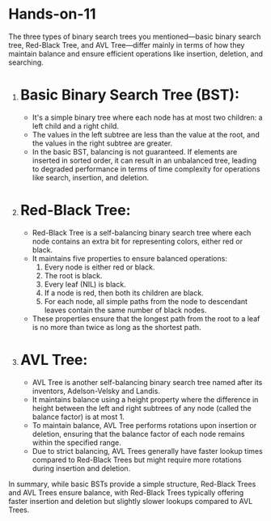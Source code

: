 # Hands-on-11

The three types of binary search trees you mentioned—basic binary search tree, Red-Black Tree, and AVL Tree—differ mainly in terms of how they maintain balance and ensure efficient operations like insertion, deletion, and searching.

1. # Basic Binary Search Tree (BST):
   - It's a simple binary tree where each node has at most two children: a left child and a right child.
   - The values in the left subtree are less than the value at the root, and the values in the right subtree are greater.
   - In the basic BST, balancing is not guaranteed. If elements are inserted in sorted order, it can result in an unbalanced tree, leading to degraded performance in terms of time complexity for operations like search, insertion, and deletion.

2. # Red-Black Tree:
   - Red-Black Tree is a self-balancing binary search tree where each node contains an extra bit for representing colors, either red or black.
   - It maintains five properties to ensure balanced operations:
     1. Every node is either red or black.
     2. The root is black.
     3. Every leaf (NIL) is black.
     4. If a node is red, then both its children are black.
     5. For each node, all simple paths from the node to descendant leaves contain the same number of black nodes.
   - These properties ensure that the longest path from the root to a leaf is no more than twice as long as the shortest path.

3. # AVL Tree:
   - AVL Tree is another self-balancing binary search tree named after its inventors, Adelson-Velsky and Landis.
   - It maintains balance using a height property where the difference in height between the left and right subtrees of any node (called the balance factor) is at most 1.
   - To maintain balance, AVL Tree performs rotations upon insertion or deletion, ensuring that the balance factor of each node remains within the specified range.
   - Due to strict balancing, AVL Trees generally have faster lookup times compared to Red-Black Trees but might require more rotations during insertion and deletion.

In summary, while basic BSTs provide a simple structure, Red-Black Trees and AVL Trees ensure balance, with Red-Black Trees typically offering faster insertion and deletion but slightly slower lookups compared to AVL Trees.
